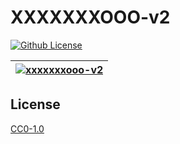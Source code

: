 # XXXXXXXOOO-v2

[![Github License](https://img.shields.io/github/license/setetres/xxxxxxxooo-v2.svg?v=10)](https://github.com/setetres/xxxxxxxooo-v2/blob/master/LICENSE)

| [![xxxxxxxooo-v2](https://setetres.s3.amazonaws.com/setetres.st/img/share-xxxxxxxooo-v2.png?v=3&raw=true)](http://xxxxxxx.ooo) |
| ------------------------------------------------------------------------------------------------------------------------------ |

## License

[CC0-1.0]

[http://v2.xxxxxxx.ooo]: http://v2.xxxxxxx.ooo
[cc0-1.0]: http://creativecommons.org/licenses/cc0/1.0
